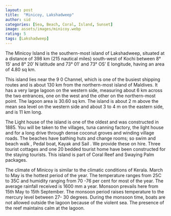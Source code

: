 ```yaml
---
layout: post
title:  "Minicoy, Lakshadweep"
author: sid
categories: [Sea, Beach, Coral, Island, Sunset]
image: assets/images/minicoy.webp
rating: 5
tags: [Lakshadweep]
---
```

The Minicoy Island is the southern-most island of Lakshadweep, situated at a distance of 398 km (215 nautical miles) south-west of Kochi between 8° 15′ and 8° 20′ N latitude and 73° 01′ and 73° OS’ E longitude, having an area of 4.80 sq km.

This island lies near the 9 0 Channel, which is one of the busiest shipping routes and is about 130 km from the northern-most island of Maldives. It has a very large lagoon on the western side, measuring about 6 km across the two entrances, one on the west and the other on the northern-most point. The lagoon area is 30.60 sq km. The island is about 2 m above the mean sea level on the western side and about 3 to 4 m on the eastern side, and is 11 km long.

The Light house of the island is one of the oldest and was constructed in 1885. You will be taken to the villages, tuna canning factory, the light house and for a long drive through dense coconut groves and winding village roads. The beaches have bathing huts and change rooms; so swim and beach walk , Pedal boat, Kayak and Sail . We provide these on hire. Three tourist cottages and one 20 bedded tourist home have been constructed for the staying tourists. This island is part of Coral Reef and Swaying Palm packages.

The climate of Minicoy is similar to the climatic conditions of Kerala. March to May is the hottest period of the year. The temperature ranges from 25C to 35C and humidity ranging from 70 -76 per cent for most of the year. The average rainfall received is 1600 mm a year. Monsoon prevails here from 15th May to 15th September. The monsoon period raises temperature to the mercury level between 27- 30 degrees. During the monsoon time, boats are not allowed outside the lagoon because of the violent sea. The presence of the reef maintains calm at the lagoon.

<div class="pa-carousel-widget" style="width:100%; height:480px; display:none;"
  data-link="https://lakshadweep.gov.in/islands/minicoy/"
  data-title="Minicoy, Lakshadweep"
  data-description="Sea, Beach, Coral, Island, Sunset, 2023"
  data-delay="3">
  <object data="https://lh3.googleusercontent.com/vv9SU-ZDLMBzPt1Q4e044eql9DRq2jutcQS3z9_QFYsdvr-qRQFCbAO1O-ZZKwMlG0SCyU8_LG-uaEileJEcFlwZe4vjIECbjDg_y2z-Le4UL0O2xWKHrZBFcNmWs-njG6ArvdnJQ6E=w960-rw-h720"></object>
  <object data="https://lh3.googleusercontent.com/ICoL6gHq3ZHeSP-lNbpgiG2A9ByBD_dfo_G4GaewkE3o7EFKdGimOGyF2BLuIAAtkwUrHc6yL3PjQyJaL5NmY5RRUT53J4JQmjhp_5MePUMBOnAPp1XQJA3hVFlUIpm4Gz6Lr20R98s=w960-rw-h720"></object>
  <object data="https://lh3.googleusercontent.com/bjQWp1VhYL27y9xAtexuVnfj0qWQT7FZHj5Qpl-ZBiT_DD7rnPxkOKBoSftd5dWTIweowhuRKUXPvX2nbZajs2L8pxVgqn9FkMWEf4O8nXkyH4-3PDWVX7agbhJZA2tEG4L47YMiMHk=w960-rw-h720"></object>
  <object data="https://lh3.googleusercontent.com/2wZqlyPj845wCV3MGSxN6Hu4MTjYkDukizWYKzZ9uLtaZkBDo7dlB8MbWH7B_ka8oha08K01YVqLgs6zhQRvmmxlqhy1jsp2mfUvRFItj3S8ZYh7b8IpHdnhSaheW6VWiYDnzJhKylI=w960-rw-h720"></object>
  <object data="https://lh3.googleusercontent.com/GmHPmW-QR6tVRR46a61mvFwvo-5T8sDi4h5k47O9tqVvZt5ofmm754jVXExewJbl_WwUjDEh4mXBQN7Y_MZqN00EPwAuyHfRinYaiTxph3voExSMRYcSnDngLMufotzeM87xsn-DHC4=w960-rw-h720"></object>
  <object data="https://lh3.googleusercontent.com/xCNZT8kDfm9kq0S7Gcl_ufiIx4xITnlKFXlIqqlxdgm4CAP9lfF4FYBfew653JkhAkbDy9ZIFruUxbbV4n10jtlhtLTNxZyIYkqFigw-2C42MQqHgXFqk2vwbFiKPBRK9guiVNrKsG4=w960-rw-h720"></object>
  <object data="https://lh3.googleusercontent.com/Qi1QHUsake1942USd849ZJdMwpaChcfKX8Gz54wBMff0q1mLzzM5IqV5VA2_gzed_EOv9MBI7cCYYVVx7oMomN9XY-TR2W6weFrulCjXYDAUGfLmnTphB3MN9J23yHYA54q7nszqOTc=w960-rw-h720"></object>
  <object data="https://lh3.googleusercontent.com/cc6CRbcSSrBzNSaBR6XZ3pR-VG6819anOC3dkWci1CBoxhHgKiTm1d55Sc7YftqCsd1g6pnNV0m9Y82Nj5r4il37g0eTB-eA_cP8byzl8Owg-y6A1ZTmOLael3MaQOnxPIMFr1KS4M0=w960-rw-h720"></object>
  <object data="https://lh3.googleusercontent.com/Tkob0Rqew0ji3sCmFwHN2RwhlSy0-0BEWOPXVXm-9GDe7edA0Ru0W0E9qjiadtnmv2Ye-uoGogDHRTYJHCX06Ll-ol3b8NIltTGqPM7Aa7MM3KxP9HzWNevOiPduLaPFpel5zgKhfqE=w960-rw-h720"></object>
  <object data="https://lh3.googleusercontent.com/Po6RYGAe4_MEC_kL54wbbMs5y_W2p77ZlEq5g5uNIM3qxgBca_uSo7NLNNUXSxVG_fP0INbltoAJX4sKaofmrzZc5p5_7eg11e2rNwckEmJZiDD-ZezbHknwba8mMsc6yPidSbgnzf4=w960-rw-h720"></object>
  <object data="https://lh3.googleusercontent.com/jzXANCOZJKRl9gFOcm6YIkqUQp1V42ZvzQr33KiT3v-CAqtZQu5ou3kuO5MJk4N1-dgi6Gcl_4R22aaxFBxXG8XibeMQ0MFDHfxRWtrJVEp48osSuygODRJZuqsjz2WvygVX3MbiuKI=w960-rw-h720"></object>
  <object data="https://lh3.googleusercontent.com/zbho5Vsw4b6BZVSeLSJ82zBSICwtJ5ibLkaM7ORpG1ptQkMLAP5-3j_-vhswzAKO_76HoJs_Usr5ZqgYEcnlGAXGBMzO5Nh1UpVVXAta3mdUGHiDtuUyG8uwnd8vvAMQdY8ct3U-6tY=w960-rw-h720"></object>
  <object data="https://lh3.googleusercontent.com/Yu6OjezOcS1ukJFJEB50cq7rQi1GMWrD_o44okcDXUvaOwm6hKiJAilcMY5LNHzaLqBlqoR7ZqKTMnRIHrqz2n-6RBNaMviAMBkAdXE2CsfxfqJz1ilPR3GP_cz0cFgHEJa1MgnasOc=w960-rw-h720"></object>
  <object data="https://lh3.googleusercontent.com/846kDukA8mYvOUdF6ReszQKhMzhEpg-OX5Nd5S0j6LiFCY2WxN0tsSgC6-2EiarHbss1S9IulCOoy4zGrlLcOaZKGHWQ6ntm0jAm1lZo2D1oYeoqnS8lGalk3VcIOUYVfwsYI8krVzw=w960-rw-h720"></object>
  <object data="https://lh3.googleusercontent.com/JeNYLDwHiOjWqjqArMmVvuPH0r9YFoFpCXJuzhXqKIFzSNqhh7ujtIVrswCnCu5zt83Aj5msg0JYSQLx9GExmm2MUrmKdxmB1Vz1gAnb8IaYSr106Pa2sTB_oIxArv9C0ttrE-oXB3s=w960-rw-h720"></object>
  <object data="https://lh3.googleusercontent.com/tQVCLSgYNvj_srnNl7qDceDQVI_nacXMWpXz29IwtJjMtba_Cox70mIhGk8knSWbj_3AV3DHx7-PiOe5R9E0LPVsLxJDf6_49D89m7Xn6XRm6p0Xs-D4BWdP2SvoHAlk-PPh5oKJsDI=w960-rw-h720"></object>
  <object data="https://lh3.googleusercontent.com/Nq5CYtsdCw_MWDKfpRUqrtVaHa0qbql-0RiaOVXsdl0X8OQd0zBZxGmCQTLPMXMopyUDEud1SS02TsErEw5BTwzvxyuEHPugy6I5w2FPsBBzUIN7atXMHEmuuHJRBG5rRaoRir1N_Nk=w960-rw-h720"></object>
  <object data="https://lh3.googleusercontent.com/myC2GoxYiSrdi0jg2SfwZmAIjgTimXp_vHEKPOFkTJ0M9nW7-k2St4upQim4JP87Hn2f0RGvVnGyaT6S7pAUN6SxoJ7mvKfC8RzBAMnYFIIxw3Tz4jgw1sbXio-pdBP6tTeMB_jPdM4=w960-rw-h720"></object>
  <object data="https://lh3.googleusercontent.com/sv-k81r-nI0ckY9QeKjZeuiTpUhViUTvhtsdNAQpTLnNkfZq-n27nEbkVFE6v0j2UAYxnIipvdYAk-ZKEbSvsYRTvhj2T8wVcnY-3RMAtF16GJnmJ_UrDRhmSJM1umdiNbNWCbymCgU=w960-rw-h720"></object>
  <object data="https://lh3.googleusercontent.com/t9_snTI4JkyZOT6F6XRsIg9KVM2PPxDunBRCz6b4GTNZh-FKC-vouDtaU56UG42I4_-QbQ01gpVS8Fh18_e8LXRvcRvpDG-yRCMoefaIKG1b9GSuCksOVmTN1XY-G1M6_ULhH2EDXwE=w960-rw-h720"></object>
  <object data="https://lh3.googleusercontent.com/_GrvRZ_Gz45T7XIKjT7cMZLW2tU1fYREpGxTL053jcxtr9pNrRRr_QIV2Vq00YnO_d4dnj5X2GXDGayeehSSfO6uw2OiiZ4mG8jtDKEobnYWecx71hjM5JMQ9pUxvHe6f5GaB7MLluI=w960-rw-h720"></object>
  <object data="https://lh3.googleusercontent.com/uLx-rKlQF0SvQLz1i7YViabxTLF9u7c-720X0bK6a7wz7f46meDcwfuoUGNzucGCOSUUDXTv7jghvhZed-Ojhbg3R5JWI6MS1i_UvQJic0nqWKKcIOhQdbj6kBKg9RNP9jkF2ockj5o=w960-rw-h720"></object>
  <object data="https://lh3.googleusercontent.com/GMtP7GYZZGMQNOn5Tbwdac2J4-PdSowXELmuH5YgpMcWC6tKH-FA_uAhO2jwBil6cZAkKcEb8yrnaakqXTWQwuU09pX70M3nlNPpb9SokTfxcd16rrwJClLliCF3MSeYH2CtYV-P_9k=w960-rw-h720"></object>
  <object data="https://lh3.googleusercontent.com/DLmwn_wCb34JuH5bk2KjNwdM_fylV4oBY4X5ZkSGNuuFtxg0VbgpIt5tzd8X_5QSn1FWlp37vQG4Y1Ss8C83L-x3BL-O42LvMB-HTvxv6Hd0gV1-QpfNWWB3JYicw468IU35NQiqFwI=w960-rw-h720"></object>
  <object data="https://lh3.googleusercontent.com/sEPmbpPtSUAk6YyIx2jNie0aiZn2oO6Di7lNDz994RUArNlsVKqehr_9ZxxGYsf9jdItUeC6tXr4tRrdkPrfaOn4kAqVnjoStnvE6yr40Rpn0dQRXTIFvyUdvKTcK1wjz2y7qjiqpaU=w960-rw-h720"></object>
  <object data="https://lh3.googleusercontent.com/3Hn_28QxoAs6fv93Jw_rO-aurjcD79lUNhaQc58_P9obiLGV07N1e9TK601o7SFshLuCHuulfNGJCWJ7UVlkWG3EvEjDhhewBJx2rLtnA18o7uKM_qXmwO6cRM4gN8x19JPCuBGgjoE=w960-rw-h720"></object>
  <object data="https://lh3.googleusercontent.com/36VTgwwm7h_JL9eFbakMRi4Ji47bO2L8Rhcs1gaZ14_FH-tNIGD5ko6_rlPOHKg2F10xBffjAYKTBKXz1517lbYt-yFdaqPb4NzjpNyqwUt-JQACtmqhpKl1KBLbtItD4RLOSlLG7Vo=w960-rw-h720"></object>
</div>
